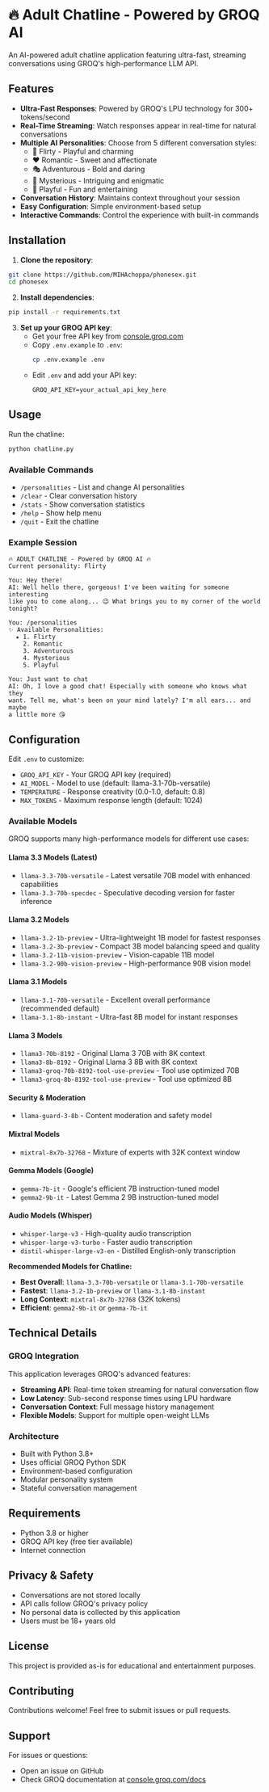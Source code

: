 # 🔥 Adult Chatline - Powered by GROQ AI

An AI-powered adult chatline application featuring ultra-fast, streaming conversations using GROQ's high-performance LLM API.

## Features

- **Ultra-Fast Responses**: Powered by GROQ's LPU technology for 300+ tokens/second
- **Real-Time Streaming**: Watch responses appear in real-time for natural conversations
- **Multiple AI Personalities**: Choose from 5 different conversation styles:
  - 💋 Flirty - Playful and charming
  - ❤️ Romantic - Sweet and affectionate
  - 🎭 Adventurous - Bold and daring
  - 🌙 Mysterious - Intriguing and enigmatic
  - 🎉 Playful - Fun and entertaining
- **Conversation History**: Maintains context throughout your session
- **Easy Configuration**: Simple environment-based setup
- **Interactive Commands**: Control the experience with built-in commands

## Installation

1. **Clone the repository**:
```bash
git clone https://github.com/MIHAchoppa/phonesex.git
cd phonesex
```

2. **Install dependencies**:
```bash
pip install -r requirements.txt
```

3. **Set up your GROQ API key**:
   - Get your free API key from [console.groq.com](https://console.groq.com/)
   - Copy `.env.example` to `.env`:
     ```bash
     cp .env.example .env
     ```
   - Edit `.env` and add your API key:
     ```
     GROQ_API_KEY=your_actual_api_key_here
     ```

## Usage

Run the chatline:
```bash
python chatline.py
```

### Available Commands

- `/personalities` - List and change AI personalities
- `/clear` - Clear conversation history
- `/stats` - Show conversation statistics
- `/help` - Show help menu
- `/quit` - Exit the chatline

### Example Session

```
🔥 ADULT CHATLINE - Powered by GROQ AI 🔥
Current personality: Flirty

You: Hey there!
AI: Well hello there, gorgeous! I've been waiting for someone interesting 
like you to come along... 😉 What brings you to my corner of the world 
tonight?

You: /personalities
✨ Available Personalities:
  ★ 1. Flirty
    2. Romantic
    3. Adventurous
    4. Mysterious
    5. Playful

You: Just want to chat
AI: Oh, I love a good chat! Especially with someone who knows what they 
want. Tell me, what's been on your mind lately? I'm all ears... and maybe 
a little more 😘
```

## Configuration

Edit `.env` to customize:

- `GROQ_API_KEY` - Your GROQ API key (required)
- `AI_MODEL` - Model to use (default: llama-3.1-70b-versatile)
- `TEMPERATURE` - Response creativity (0.0-1.0, default: 0.8)
- `MAX_TOKENS` - Maximum response length (default: 1024)

### Available Models

GROQ supports many high-performance models for different use cases:

#### Llama 3.3 Models (Latest)
- `llama-3.3-70b-versatile` - Latest versatile 70B model with enhanced capabilities
- `llama-3.3-70b-specdec` - Speculative decoding version for faster inference

#### Llama 3.2 Models
- `llama-3.2-1b-preview` - Ultra-lightweight 1B model for fastest responses
- `llama-3.2-3b-preview` - Compact 3B model balancing speed and quality
- `llama-3.2-11b-vision-preview` - Vision-capable 11B model
- `llama-3.2-90b-vision-preview` - High-performance 90B vision model

#### Llama 3.1 Models
- `llama-3.1-70b-versatile` - Excellent overall performance (recommended default)
- `llama-3.1-8b-instant` - Ultra-fast 8B model for instant responses

#### Llama 3 Models
- `llama3-70b-8192` - Original Llama 3 70B with 8K context
- `llama3-8b-8192` - Original Llama 3 8B with 8K context
- `llama3-groq-70b-8192-tool-use-preview` - Tool use optimized 70B
- `llama3-groq-8b-8192-tool-use-preview` - Tool use optimized 8B

#### Security & Moderation
- `llama-guard-3-8b` - Content moderation and safety model

#### Mixtral Models
- `mixtral-8x7b-32768` - Mixture of experts with 32K context window

#### Gemma Models (Google)
- `gemma-7b-it` - Google's efficient 7B instruction-tuned model
- `gemma2-9b-it` - Latest Gemma 2 9B instruction-tuned model

#### Audio Models (Whisper)
- `whisper-large-v3` - High-quality audio transcription
- `whisper-large-v3-turbo` - Faster audio transcription
- `distil-whisper-large-v3-en` - Distilled English-only transcription

**Recommended Models for Chatline:**
- **Best Overall**: `llama-3.3-70b-versatile` or `llama-3.1-70b-versatile`
- **Fastest**: `llama-3.2-1b-preview` or `llama-3.1-8b-instant`
- **Long Context**: `mixtral-8x7b-32768` (32K tokens)
- **Efficient**: `gemma2-9b-it` or `gemma-7b-it`

## Technical Details

### GROQ Integration

This application leverages GROQ's advanced features:
- **Streaming API**: Real-time token streaming for natural conversation flow
- **Low Latency**: Sub-second response times using LPU hardware
- **Conversation Context**: Full message history management
- **Flexible Models**: Support for multiple open-weight LLMs

### Architecture

- Built with Python 3.8+
- Uses official GROQ Python SDK
- Environment-based configuration
- Modular personality system
- Stateful conversation management

## Requirements

- Python 3.8 or higher
- GROQ API key (free tier available)
- Internet connection

## Privacy & Safety

- Conversations are not stored locally
- API calls follow GROQ's privacy policy
- No personal data is collected by this application
- Users must be 18+ years old

## License

This project is provided as-is for educational and entertainment purposes.

## Contributing

Contributions welcome! Feel free to submit issues or pull requests.

## Support

For issues or questions:
- Open an issue on GitHub
- Check GROQ documentation at [console.groq.com/docs](https://console.groq.com/docs)
